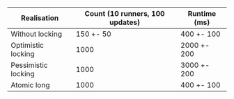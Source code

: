 | Realisation         | Count (10 runners, 100 updates) | Runtime (ms) |
|---------------------|---------------------------------|--------------|
| Without locking     | 150 +- 50                       | 400 +- 100   |
| Optimistic locking  | 1000                            | 2000 +- 200  |
| Pessimistic locking | 1000                            | 3000 +- 200  |
| Atomic long         | 1000                            | 400 +- 100   |